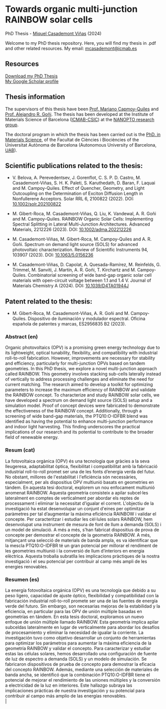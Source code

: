 # Towards organic multi-junction RAINBOW solar cells 

PhD Thesis - [Miquel Casademont Viñas](https://orcid.org/0000-0002-2848-9069) (2024)

Welcome to my PhD thesis repository. Here, you will find my thesis in .pdf and other related resources. 
My email: mcasademont@icmab.es

## Resources

[Download my PhD Thesis](https://mcasademont9.github.io/MCV_PhD_Thesis/assets/PhD%20Files/ClassicThesis.pdf)
<br />
[My Google Scholar profile](https://scholar.google.com/citations?user=hrZ4Q7gAAAAJ&hl=en&oi=sra)


## Thesis information

The supervisors of this thesis have been [Prof. Mariano Capmoy-Quiles](https://orcid.org/0000-0002-8911-640X) and [Prof. Alejandro R. Goñi](https://orcid.org/0000-0002-1193-3063). The thesis has been developed at the Institute of Materials Science of Barcelona ([ICMAB-CSIC](https://icmab.es/)) at the [NANOPTO research group](https://nanopto.icmab.es/).

The doctoral program in which the thesis has been carried out is the [PhD. in Materials Science](https://www.uab.cat/en/phds/materials-science), of the Facultat de Ciències i Biociències of the Universitat Autònoma de Barcelona (Autonomous University of Barcelona, [UAB](https://www.uab.cat/)).


## Scientific publications related to the thesis:

* V. Belova, A. Perevedentsev, J. Gorenflot, C. S. P. D. Castro, M. Casademont-Viñas, S. H. K. Paleti, S. Karuthedath, D. Baran, F. Laquai and M. Campoy-Quiles. Effect of Quencher, Geometry,
and Light Outcoupling on the Determination of Exciton Diffusion Length in Nonfullerene Acceptors. Solar RRL 6, 2100822 (2022). DOI: [10.1002/solr.202100822](https://doi.org/10.1002/solr.202100822)

* M. Gibert-Roca, M. Casademont-Viñas, Q. Liu, K. Vandewal,
A. R. Goñi and M. Campoy-Quiles. RAINBOW Organic Solar
Cells: Implementing Spectral Splitting in Lateral Multi-Junction
Architectures. Advanced Materials, 2212226 (2023). DOI: [10.1002/adma.202212226](https://doi.org/10.1002/adma.202212226)

* M. Casademont-Viñas, M. Gibert-Roca, M. Campoy-Quiles
and A. R. Goñi. Spectrum on demand light source (SOLS)
for advanced photovoltaic characterization. Review of Scientific
Instruments 94, 103907 (2023). DOI: [10.1063/5.0156236](https://doi.org/10.1063/5.0156236)

* M. Casademont-Viñas, D. Capolat, A. Quesada-Ramírez, M.
Reinfelds, G. Trimmel, M. Sanviti, J. Martín, A. R. Goñi, T.
Kirchartz and M. Campoy-Quiles. Combinatorial screening of
wide band-gap organic solar cell materials with open-circuit
voltage between 1.1 and 1.4 V. Journal of Materials Chemistry A
(2024). DOI: [10.1039/D4TA01944J](https://doi.org/10.1039/D4TA01944J)

## Patent related to the thesis:

* M. Gibert-Roca, M. Casademont-Viñas, A. R. Goñi and M.
Campoy-Quiles. Dispositivo de iluminación y modulador espectral. Oficina española de patentes y marcas, ES2956835 B2 (2023).

### Abstract (en)
Organic photovoltaics (OPV) is a promising green energy technology due to its lightweight, optical
tunability, flexibility, and compatibility with industrial roll-to-roll fabrication. However, improvements
are necessary for stability and efficiency, particularly for multi-junction OPVs based on tandem geometries.
In this PhD thesis, we explore a novel multi-junction approach called RAINBOW. This geometry involves
stacking sub-cells laterally instead of vertically to address processing challenges and eliminate the need
for current matching. The research aimed to develop a toolkit for optimizing parameters to increase the
maximum efficiency of RAINBOW and validate the RAINBOW concept. To characterize and study RAINBOW solar
cells, we have developed a spectrum on demand light source (SOLS) setup and a simulation model. Proof of
concept devices were fabricated to demonstrate the effectiveness of the RAINBOW concept. Additionally,
through a screening of wide band-gap materials, the PTQ10:O-IDFBR blend was identified as having the
potential to enhance multi-junction performance and indoor light harvesting. This finding underscores the
practical implications of our research and its potential to contribute to the broader field of renewable
energy.<br />

### Resum (cat)
La fotovoltaica orgànica (OPV) és una tecnologia que gràcies a la seva lleugeresa, adaptabilitat òptica,
flexibilitat i compatibilitat amb la fabricació industrial roll-to-roll promet ser una de les fonts
d’energia verda del futur. No obstant, millores de l'estabilitat i l'eficiència són necessàries,
especialment, per als dispositius OPV multiunió basats en geometries en tàndem. En aquesta tesi doctoral,
explorem un nou enfocament multiunió anomenat RAINBOW. Aquesta geometria consisteix a apilar subcel·les
lateralment en comptes de verticalment per abordar els reptes de processament i eliminar la necessitat
d’igualar el corrent. L'objectiu de la investigació ha estat desenvolupar un conjunt d'eines per optimitzar
paràmetres per tal d’augmentar la màxima eficiència RAINBOW i validar el concepte. Per caracteritzar i
estudiar les cèl·lules solars RAINBOW, hem desenvolupat una instrument de mesura de font de llum a demanda
(SOLS) i un model de simulació. A més a més, s’han fabricat dispositius de prova de concepte per demostrar el
concepte de la geometria RAINBOW. A més, mitjançant una selecció de materials de banda ampla, es va
identificar que la mescla PTQ10:O-IDFBR té un gran potencial per millorar el rendiment de les geometries
multiunió i la conversió de llum d’interiors en energia elèctrica. Aquesta troballa subratlla les
implicacions pràctiques de la nostra investigació i el seu potencial per contribuir al camp més ampli de les
energies renovables.<br />

### Resumen (es)
La energía fotovoltaica orgánica (OPV) es una tecnología que debido a su peso ligero, capacidad de ajuste
óptico, flexibilidad y compatibilidad con la fabricación industrial roll-to-roll promete ser una de
las fuentes de energía verde del futuro. Sin embargo, son necesarias mejoras de la estabilidad y la
eficiencia, en particular para las OPV de unión múltiple basadas en geometrías en tándem. En esta tesis
doctoral, exploramos un nuevo enfoque de unión múltiple llamado RAINBOW. Esta geometría implica apilar
subceldas lateralmente en lugar de verticalmente para abordar los desafíos de procesamiento y eliminar la
necesidad de igualar la corriente. La investigación tuvo como objetivo desarrollar un conjunto de
herramientas para optimizar los parámetros para aumentar la máxima eficiencia de la geometría RAINBOW y
validar el concepto. Para caracterizar y estudiar estas las células solares, hemos desarrollado una
configuración de fuente de luz de espectro a demanda (SOLS) y un modelo de simulación. Se fabricaron
dispositivos de prueba de concepto para demostrar la eficacia del concepto RAINBOW. Además, mediante una
selección de materiales de banda ancha, se identificó que la combinación PTQ10:O-IDFBR tiene el potencial de
mejorar el rendimiento de las uniones múltiples y la conversión a electricidad de la luz en interiores. Este
hallazgo subraya las implicaciones prácticas de nuestra investigación y su potencial para contribuir al campo
más amplio de las energías renovables.<br />|


